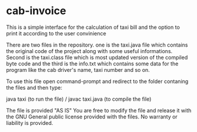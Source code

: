 # cab-invoice

This is a simple interface for the calculation of taxi bill and the option to print it according to the user convinience

There are two files in the repository.
one is the taxi.java file which contains the original code of the project along with some useful informations.
Second is the taxi.class file which is most updated version of the compiled byte code and 
the third is the info.txt which contains some data for the program like the cab driver's name,
taxi number and so on.

To use this file open command-prompt and redirect to the folder contaning the files and then type:

java taxi (to run the file)
 / javac taxi.java (to compile the file)

The file is provided "AS IS"
You are free to modify the file and release it with the GNU General public license provided with the files.
No warranty or liability is provided.
